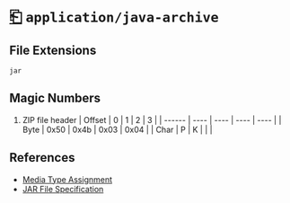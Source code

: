 # [⎗](../README.md) `application/java-archive`

## File Extensions

`jar`

## Magic Numbers

1. ZIP file header
   | Offset | 0 | 1 | 2 | 3 |
   | ------ | ---- | ---- | ---- | ---- |
   | Byte | 0x50 | 0x4b | 0x03 | 0x04 |
   | Char | P | K | | |

## References

- [Media Type Assignment](https://www.iana.org/assignments/media-types/application/java-archive)
- [JAR File Specification](https://docs.oracle.com/javase/8/docs/technotes/guides/jar/jar.html)
